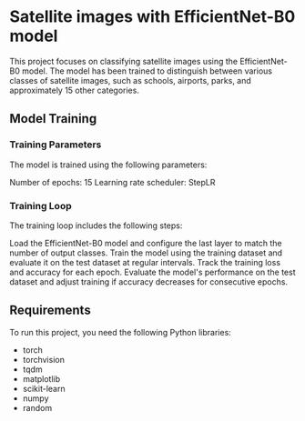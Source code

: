# Satellite images with EfficientNet-B0 model

This project focuses on classifying satellite images using the EfficientNet-B0 model. The model has been trained to distinguish between various classes of satellite images, such as schools, airports, parks, and approximately 15 other categories.

## Model Training

### Training Parameters
The model is trained using the following parameters:

Number of epochs: 15
Learning rate scheduler: StepLR
### Training Loop
The training loop includes the following steps:

Load the EfficientNet-B0 model and configure the last layer to match the number of output classes.
Train the model using the training dataset and evaluate it on the test dataset at regular intervals.
Track the training loss and accuracy for each epoch.
Evaluate the model's performance on the test dataset and adjust training if accuracy decreases for consecutive epochs.

## Requirements

To run this project, you need the following Python libraries:

- torch
- torchvision
- tqdm
- matplotlib
- scikit-learn
- numpy
- random

